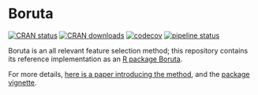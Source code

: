 # Boruta 

[![CRAN status](https://www.r-pkg.org/badges/version/Boruta)](https://CRAN.R-project.org/package=Boruta)
[![CRAN downloads](https://cranlogs.r-pkg.org/badges/Boruta)](https://cran.rstudio.com/web/packages/Boruta/index.html) 
[![codecov](https://codecov.io/gl/mbq/Boruta/branch/main/graph/badge.svg)](https://codecov.io/gl/mbq/Boruta)
[![pipeline status](https://gitlab.com/mbq/Boruta/badges/main/pipeline.svg)](https://gitlab.com/mbq/Boruta/commits/main)

Boruta is an all relevant feature selection method; this repository contains its reference implementation as an [R package Boruta](https://cran.r-project.org/package=Boruta).

For more details, [here is a paper introducing the method](https://www.jstatsoft.org/v36/i11/), and the [package vignette](https://cran.r-project.org/web/packages/Boruta/vignettes/inahurry.pdf).
